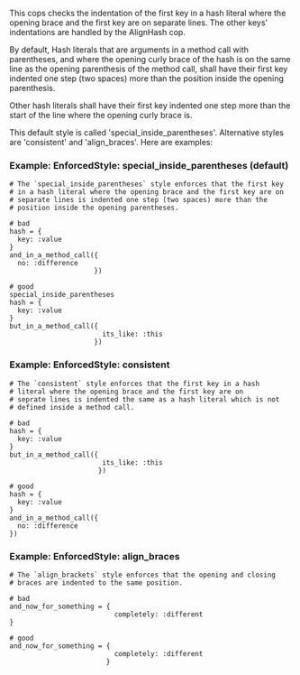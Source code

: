 This cops checks the indentation of the first key in a hash literal
where the opening brace and the first key are on separate lines. The
other keys' indentations are handled by the AlignHash cop.

By default, Hash literals that are arguments in a method call with
parentheses, and where the opening curly brace of the hash is on the
same line as the opening parenthesis of the method call, shall have
their first key indented one step (two spaces) more than the position
inside the opening parenthesis.

Other hash literals shall have their first key indented one step more
than the start of the line where the opening curly brace is.

This default style is called 'special_inside_parentheses'. Alternative
styles are 'consistent' and 'align_braces'. Here are examples:

### Example: EnforcedStyle: special_inside_parentheses (default)
    # The `special_inside_parentheses` style enforces that the first key
    # in a hash literal where the opening brace and the first key are on
    # separate lines is indented one step (two spaces) more than the
    # position inside the opening parentheses.

    # bad
    hash = {
      key: :value
    }
    and_in_a_method_call({
      no: :difference
                         })

    # good
    special_inside_parentheses
    hash = {
      key: :value
    }
    but_in_a_method_call({
                           its_like: :this
                         })

### Example: EnforcedStyle: consistent
    # The `consistent` style enforces that the first key in a hash
    # literal where the opening brace and the first key are on
    # seprate lines is indented the same as a hash literal which is not
    # defined inside a method call.

    # bad
    hash = {
      key: :value
    }
    but_in_a_method_call({
                           its_like: :this
                          })

    # good
    hash = {
      key: :value
    }
    and_in_a_method_call({
      no: :difference
    })

### Example: EnforcedStyle: align_braces
    # The `align_brackets` style enforces that the opening and closing
    # braces are indented to the same position.

    # bad
    and_now_for_something = {
                              completely: :different
    }

    # good
    and_now_for_something = {
                              completely: :different
                            }